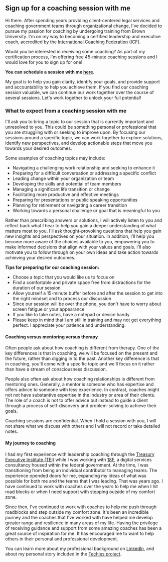 ## Sign up for a coaching session with me 

Hi there. After spending years providing client-centered legal services and coaching government teams through organizational change, I've decided to pursue my passion for coaching by undergoing training from Brown University. I'm on my way to becoming a certified leadership and executive coach, accredited by the [International Coaching Federation (ICF)](https://en.wikipedia.org/wiki/International_Coaching_Federation).

Would you be interested in receiving some coaching? As part of my certification process, I'm offering free 45-minute coaching sessions and I would love for you to sign up for one! 

<b>You can schedule a session with me [here](https://calendly.com/nikzei/coaching-session).</b>

My goal is to help you gain clarity, identify your goals, and provide support and accountability to help you achieve them. If you find our coaching session valuable, we can continue our work together over the course of several sessions. Let's work together to unlock your full potential!

### What to expect from a coaching session with me 

I'll ask you to bring a topic to our session that is currently important and unresolved to you. This could be something personal or professional that you are struggling with or seeking to improve upon. By focusing our sessions around a specific topic, we can work together to explore solutions, identify new perspectives, and develop actionable steps that move you towards your desired outcomes.

Some examples of coaching topics may include:

- Navigating a challenging work relationship and seeking to enhance it
- Preparing for a difficult conversation or addressing a specific conflict
- Leading change within your organization or team
- Developing the skills and potential of team members
- Managing a significant life transition or change
- Facilitating more productive and effective meetings
- Preparing for presentations or public speaking opportunities
- Planning for retirement or navigating a career transition
- Working towards a personal challenge or goal that is meaningful to you

Rather than prescribing answers or solutions, I will actively listen to you and reflect back what I hear to help you gain a deeper understanding of what matters most to you. I'll ask thought-provoking questions that help you gain new insights and perspectives on your situation. In addition, I'll help you become more aware of the choices available to you, empowering you to make informed decisions that align with your values and goals. I'll also motivate you to follow through on your own ideas and take action towards achieving your desired outcomes.

<b> Tips for preparing for our coaching session: </b>
- Choose a topic that you would like us to focus on
- Find a comfortable and private space free from distractions for the duration of our session
- Allow yourself a 15-minute buffer before and after the session to get into the right mindset and to process our discussion
- Since our session will be over the phone, you don't have to worry about screen fatigue or your appearance
- If you like to take notes, have a notepad or device handy
- Please keep in mind that I am still in training and may not get everything perfect. I appreciate your patience and understanding.

#### Coaching versus mentoring versus therapy 
Often people ask about how coaching is different from therapy. One of the key differences is that in coaching, we will be focused on the present and the future, rather than digging in to the past. Another key difference is that in coaching, you'll come with a specific topic and we'll focus on it rather than have a stream of consciousness discussion.

People also often ask about how coaching relationships is different from mentoring ones. Generally, a mentor is someone who has expertise and offers advice to someone with less experience. In contrast, coaches might not not have substantive expertise in the industry or area of their clients. The role of a coach is not to offer advice but instead to guide a client through a process of self-discovery and problem-solving to achieve their goals.

Coaching sessions are confidential. When I hold a session with you, I will not share what we discuss with others and I will not record or take detailed notes.


#### My journey to coaching 

I had my first experience with leadership coaching through the [Treasury Executive Institute (TEI)](https://home.tei.treasury.gov/) while I was working with [18F](18f.gov), a digital services consultancy housed within the federal government. At the time, I was transitioning from being an individual contributor to managing teams. The experience opended doors for me, expanding my ideas of what was possible for both me and the teams that I was leading. That was years ago. I have continued to work with coaches over the years to help me when I hit road blocks or when I need support with stepping outside of my comfort zone. 

Since then, I've continued to work with coaches to help me push through roadblocks and step outside my comfort zone. It's been an incredible journey and the coaches that I've worked with have helped me develop greater range and resilience in many areas of my life. Having the privilege of receiving guidance and support from some amazing coaches has been a great source of inspiration for me. It has encouraged me to want to help others in their personal and professional development. 

 You can learn more about my professional background on [LinkedIn](https://www.linkedin.com/in/nikki-zeichner-82689412), and about my personal story included in the [Techies project](https://techiesproject.com/nikki-zeichner/).
